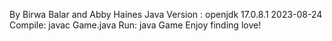 By Birwa Balar and Abby Haines
Java Version : openjdk 17.0.8.1 2023-08-24
Compile: javac Game.java
Run: java Game
Enjoy finding love!
